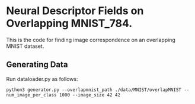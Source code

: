 # Neural Descriptor Fields on Overlapping MNIST_784.

This is the code for finding image correspondence on an overlapping MNIST dataset.

## Generating Data
Run dataloader.py as follows:
```
python3 generator.py --overlapmnist_path ./data/MNIST/overlapMNIST --num_image_per_class 1000 --image_size 42 42 
```
